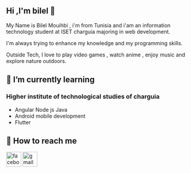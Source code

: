 ##  Hi ,I'm bilel :wave: 

My Name is Bilel Mouihbi , i'm from Tunisia and 
i'am an information technology student at ISET charguia majoring in web development.<br>


I'm always trying  to enhance my knowledge and my programming skills.<br>


Outside Tech, I love to play video games , watch anime  , enjoy music and explore nature outdoors.

## 🌱 I’m currently learning 
### Higher institute of technological studies of charguia 
- Angular Node js Java
- Android mobile development
- Flutter
## :postbox: How to reach me 

[<img src='https://cdn.jsdelivr.net/npm/simple-icons@3.0.1/icons/facebook.svg' alt='facebook' height='40'>](https://www.facebook.com/https://www.facebook.com/MADARA1K.69/) 
[<img src='https://cdn.jsdelivr.net/npm/simple-icons@3.0.1/icons/gmail.svg' alt='gmail' height='40'>](mailto:mwihbib@gmail.com) 

